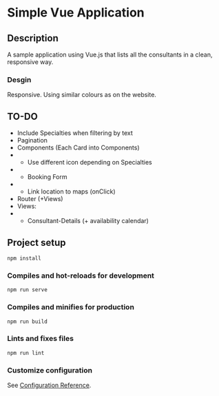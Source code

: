 # Simple Vue Application

## Description
A sample application using Vue.js that lists all the consultants in a clean, responsive way.

### Desgin
Responsive. Using similar colours as on the website.

## TO-DO
- Include Specialties when filtering by text
- Pagination
- Components (Each Card into Components)
- - Use different icon depending on Specialties
- - Booking Form
- - Link location to maps (onClick)
- Router (+Views)
- Views: 
- - Consultant-Details (+ availability calendar)


## Project setup
```
npm install
```

### Compiles and hot-reloads for development
```
npm run serve
```

### Compiles and minifies for production
```
npm run build
```

### Lints and fixes files
```
npm run lint
```

### Customize configuration
See [Configuration Reference](https://cli.vuejs.org/config/).
